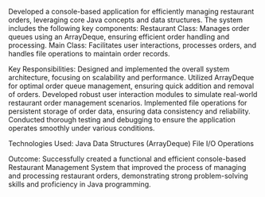 Developed a console-based application for efficiently managing restaurant orders, leveraging core Java concepts and data structures. The system includes the following key components:
Restaurant Class: Manages order queues using an ArrayDeque, ensuring efficient order handling and processing.
Main Class: Facilitates user interactions, processes orders, and handles file operations to maintain order records.

Key Responsibilities:
Designed and implemented the overall system architecture, focusing on scalability and performance.
Utilized ArrayDeque for optimal order queue management, ensuring quick addition and removal of orders.
Developed robust user interaction modules to simulate real-world restaurant order management scenarios.
Implemented file operations for persistent storage of order data, ensuring data consistency and reliability.
Conducted thorough testing and debugging to ensure the application operates smoothly under various conditions.

Technologies Used:
Java
Data Structures (ArrayDeque)
File I/O Operations

Outcome:
Successfully created a functional and efficient console-based Restaurant Management System that improved the process of managing and processing restaurant orders, demonstrating strong problem-solving skills and proficiency in Java programming.
